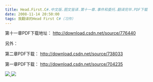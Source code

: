 ```yaml
---
title: Head.First.C#.中文版.图文皆译.第十一章.事件和委托.翻译完毕.PDF下载
date: 2008-11-14 20:50:00
tags: 我翻译的Head First C#（习作）
---
```

第十一章PDF下载地址： [ http://download.csdn.net/source/776440
](http://download.csdn.net/source/776440)

另外：

第二章PDF下载： [ http://download.csdn.net/source/738033
](http://download.csdn.net/source/738033)

第一章PDF下载： [ http://download.csdn.net/source/704235
](http://download.csdn.net/source/704235)



[ ![](https://profile.csdnimg.cn/5/2/5/3_cuipengfei1)
![](https://g.csdnimg.cn/static/user-reg-year/1x/11.png)
](https://blog.csdn.net/cuipengfei1)





